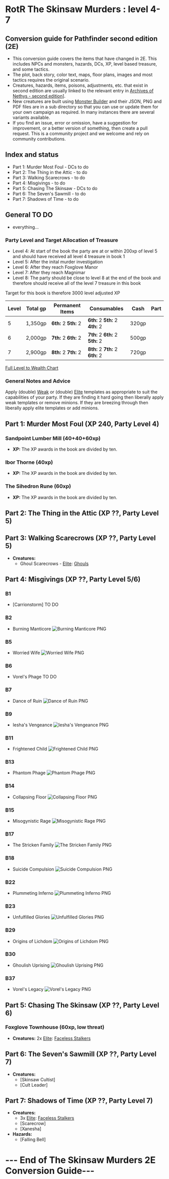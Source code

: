 # RotR The Skinsaw Murders : level 4-7

## Conversion guide for Pathfinder second edition (2E) 

- This conversion guide covers the items that have changed in 2E. This includes NPCs and monsters, hazards, DCs, XP, level based treasure, and some tactics.
- The plot, back story, color text, maps, floor plans, images and most tactics requires the original scenario.
- Creatures, hazards, items, poisons, adjustments, etc. that exist in second edition are usually linked to the relevant entry in [Archives of Nethys - second edition](https://2e.aonprd.com/)].
- New creatures are built using [Monster Builder](http://monster.pf2.tools/) and their JSON, PNG and PDF files are in a sub directory so that you can use or update them for your own campaign as required. In many instances there are several variants available.
- If you find an issue, error or omission, have a suggestion for improvement, or a better version of something, then create a pull request. This is a community project and we welcome and rely on community contributions.

## Index and status
  - Part 1: Murder Most Foul - DCs to do
  - Part 2: The Thing in the Attic - to do
  - Part 3: Walking Scarecrows - to do
  - Part 4: Misgivings - to do
  - Part 5: Chasing The Skinsaw - DCs to do
  - Part 6: The Seven's Sawmill - to do
  - Part 7: Shadows of Time - to do

## General TO DO
  - everything...
  
### Party Level and Target Allocation of Treasure

- Level 4: At start of the book the party are at or within 200xp of level 5 and should have received all level 4 treasure in book 1
- Level 5: After the inital murder investigation
- Level 6: After they reach Foxglove Manor
- Level 7: After they reach Magnimar
- Level 8: The party should be close to level 8 at the end of the book and therefore should receive all of the level 7 treasure in this book

Target for this book is therefore 3000 level adjusted XP 

Level | Total gp | Permanent Items         | Consumables                        | Cash    | Part
------|----------|-------------------------|------------------------------------|---------|-----
  5   | 1,350gp  | **6th:** 2 **5th:** 2   | **6th:** 2 **5th:** 2 **4th:** 2   |   320gp | 
  6   | 2,000gp  | **7th:** 2 **6th:** 2   | **7th:** 2 **6th:** 2 **5th:** 2   |   500gp | 
  7   | 2,900gp  | **8th:** 2 **7th:** 2   | **8th:** 2 **7th:** 2 **6th:** 2   |   720gp | 

[Full Level to Wealth Chart](http://2e.aonprd.com/Rules.aspx?ID=581)

### General Notes and Advice

Apply (double) [Weak](http://2e.aonprd.com/Rules.aspx?ID=791) or (double) [Elite](http://2e.aonprd.com/Rules.aspx?ID=790) templates as appropriate to suit the capabilities of your party. 
If they are finding it hard going then liberally apply weak templates or remove minions. 
If they are breezing through then liberally apply elite templates or add minions. 


## Part 1: Murder Most Foul (XP 240, Party Level 4)

### Sandpoint Lumber Mill (40+40+60xp)

  - **XP:** The XP awards in the book are divided by ten.

### Ibor Thorne (40xp)

  - **XP:** The XP awards in the book are divided by ten.

### The Sihedron Rune (60xp)

  - **XP:** The XP awards in the book are divided by ten.

## Part 2: The Thing in the Attic (XP ??, Party Level 5)

## Part 3: Walking Scarecrows (XP ??, Party Level 5)

  - **Creatures:**
    - Ghoul Scarecrows - [Elite](http://2e.aonprd.com/Rules.aspx?ID=790): [Ghouls](http://2e.aonprd.com/Monsters.aspx?ID=218)

## Part 4: Misgivings (XP ??, Party Level 5/6)

### B1
  - [Carrionstorm] TO DO

### B2
  - Burning Manticore ![Burning Manticore PNG](./statblocks/BurningManticore.png)

### B5 
  - Worried Wife ![Worried Wife PNG](./statblocks/WorriedWife.png)

### B6 
  - Vorel's Phage TO DO

### B7  
  - Dance of Ruin ![Dance of Ruin PNG](./statblocks/DanceOfRuin.png)

### B9 
  - Iesha's Vengeance ![Iesha's Vengeance PNG](./statblocks/IeshasVengeance.png)
  
### B11 
  - Frightened Child ![Frightened Child PNG](./statblocks/FrightenedChild.png)
  
### B13 
  - Phantom Phage ![Phantom Phage PNG](./statblocks/PhantomPhage.png)
  
### B14 
  - Collapsing Floor ![Collapsing Floor PNG](./statblocks/CollapsingFloor.png)
  
### B15 
  - Misogynistic Rage ![Misogynistic Rage PNG](./statblocks/MisogynisticRage.png)

### B17 
  - The Stricken Family ![The Stricken Family PNG](./statblocks/StrickenFamily.png)

### B18 
  - Suicide Compulsion ![Suicide Compulsion PNG](./statblocks/SuicideCompulsion.png)

### B22 
  - Plummeting Inferno ![Plummeting Inferno PNG](./statblocks/PlummetingInferno.png)

### B23 
  - Unfulfilled Glories ![Unfulfilled Glories PNG](./statblocks/UnfulfilledGlories.png)

### B29 
  - Origins of Lichdom ![Origins of Lichdom PNG](./statblocks/OriginsOfLichdom.png)

### B30 
  - Ghoulish Uprising ![Ghoulish Uprising PNG](./statblocks/GhoulishUprising.png)

### B37  
  - Vorel's Legacy ![Vorel's Legacy PNG](./statblocks/VorelsLegacy.png)

## Part 5: Chasing The Skinsaw (XP ??, Party Level 6)

### Foxglove Townhouse (60xp, low threat)

  - **Creatures:** 2x [Elite](http://2e.aonprd.com/Rules.aspx?ID=790): [Faceless Stalkers](http://2e.aonprd.com/Monsters.aspx?ID=4)

## Part 6: The Seven's Sawmill (XP ??, Party Level 7)

  - **Creatures:**
    - [Skinsaw Cultist]
    - [Cult Leader]

## Part 7: Shadows of Time (XP ??, Party Level 7)

  - **Creatures:**
    - 3x [Elite](http://2e.aonprd.com/Rules.aspx?ID=790): [Faceless Stalkers](http://2e.aonprd.com/Monsters.aspx?ID=4)
    - [Scarecrow]
    - [Xanesha]
  - **Hazards:**
    - [Falling Bell]

# --- End of The Skinsaw Murders 2E Conversion Guide---

